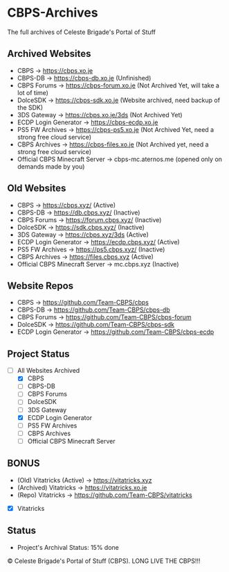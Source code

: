 # CBPS-Archives
The full archives of Celeste Brigade's Portal of Stuff

## Archived Websites
- CBPS -> https://cbps.xo.je
- CBPS-DB -> https://cbps-db.xo.je (Unfinished)
- CBPS Forums -> https://cbps-forum.xo.je (Not Archived Yet, will take a lot of time)
- DolceSDK -> https://cbps-sdk.xo.je (Website archived, need backup of the SDK)
- 3DS Gateway -> https://cbps.xo.je/3ds (Not Archived Yet)
- ECDP Login Generator -> https://cbps-ecdp.xo.je
- PS5 FW Archives -> https://cbps-ps5.xo.je (Not Archived Yet, need a strong free cloud service)
- CBPS Archives -> https://cbps-files.xo.je (Not Archived yet, need a strong free cloud service)
- Official CBPS Minecraft Server -> cbps-mc.aternos.me (opened only on demands made by you)

## Old Websites
- CBPS -> https://cbps.xyz/ (Active)
- CBPS-DB -> https://db.cbps.xyz/ (Inactive)
- CBPS Forums -> https://forum.cbps.xyz/ (Inactive)
- DolceSDK -> https://sdk.cbps.xyz/ (Inactive)
- 3DS Gateway -> https://cbps.xyz/3ds (Active)
- ECDP Login Generator -> https://ecdp.cbps.xyz/ (Active)
- PS5 FW Archives -> https://ps5.cbps.xyz/ (Inactive)
- CBPS Archives -> https://files.cbps.xyz (Active)
- Official CBPS Minecraft Server -> mc.cbps.xyz (Inactive)

## Website Repos
- CBPS -> https://github.com/Team-CBPS/cbps
- CBPS-DB -> https://github.com/Team-CBPS/cbps-db
- CBPS Forums -> https://github.com/Team-CBPS/cbps-forum
- DolceSDK -> https://github.com/Team-CBPS/cbps-sdk
- ECDP Login Generator -> https://github.com/Team-CBPS/cbps-ecdp

## Project Status
- [ ] All Websites Archived
  - [X] CBPS
  - [ ] CBPS-DB
  - [ ] CBPS Forums
  - [ ] DolceSDK
  - [ ] 3DS Gateway
  - [X] ECDP Login Generator
  - [ ] PS5 FW Archives
  - [ ] CBPS Archives
  - [ ] Official CBPS Minecraft Server
     
## BONUS
- (Old) Vitatricks (Active) -> https://vitatricks.xyz
- (Archived) Vitatricks -> https://vitatricks.xo.je
- (Repo) Vitatricks -> https://github.com/Team-CBPS/vitatricks
- [X] Vitatricks

## Status
- Project's Archival Status: 15% done

&copy; Celeste Brigade's Portal of Stuff (CBPS). LONG LIVE THE CBPS!!!
